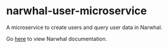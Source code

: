 # narwhal-user-microservice

A microservice to create users and query user data in Narwhal.

Go [here](https://github.com/narwhal-chat/narwhal/blob/master/README.md) to view Narwhal documentation.
